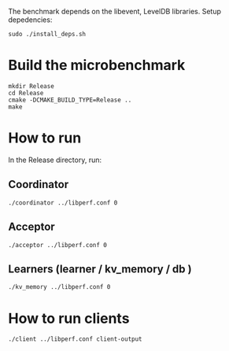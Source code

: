 The benchmark depends on the libevent, LevelDB libraries. Setup depedencies:
```
sudo ./install_deps.sh
```

# Build the microbenchmark

```
mkdir Release
cd Release
cmake -DCMAKE_BUILD_TYPE=Release ..
make
```

# How to run

In the Release directory, run:

## Coordinator

```
./coordinator ../libperf.conf 0
```
## Acceptor

```
./acceptor ../libperf.conf 0
```
## Learners (learner / kv_memory / db )

```
./kv_memory ../libperf.conf 0
```

# How to run clients

```
./client ../libperf.conf client-output
```